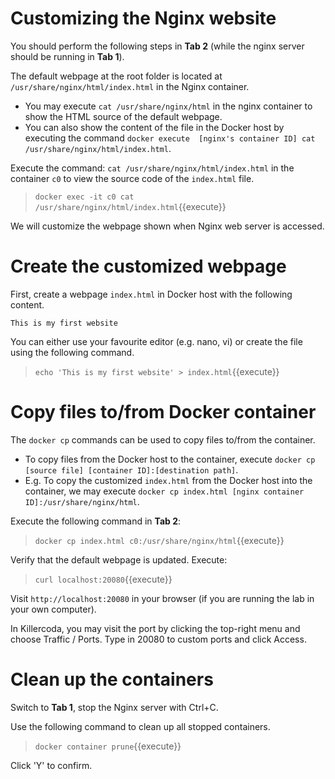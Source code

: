 # Customizing the Nginx website 

You should perform the following steps in <b>Tab 2</b> (while the nginx server should be running in <b>Tab 1</b>). 

The default webpage at the root folder is located at `/usr/share/nginx/html/index.html` in the Nginx container. 
- You may execute `cat /usr/share/nginx/html` in the nginx container to show the HTML source of the default webpage. 
- You can also show the content of the file in the Docker host by executing the command `docker execute  [nginx's container ID] cat /usr/share/nginx/html/index.html`.

Execute the command:
`cat /usr/share/nginx/html/index.html` in the container `c0` to view the source code of the `index.html` file.

> `docker exec -it c0 cat /usr/share/nginx/html/index.html`{{execute}}

We will customize the webpage shown when Nginx web server is accessed.

# Create the customized webpage

First, create a webpage `index.html` in Docker host with the following content.

```
This is my first website
```

You can either use your favourite editor (e.g. nano, vi) or create the file using the following command.

> `echo 'This is my first website' > index.html`{{execute}}

# Copy files to/from Docker container

The `docker cp` commands can be used to copy files to/from the container. 
- To copy files from the Docker host to the container, execute `docker cp [source file] [container ID]:[destination path]`.
- E.g. To copy the customized `index.html` from the Docker host into the container, we may execute  `docker cp index.html [nginx container ID]:/usr/share/nginx/html`.

Execute the following command in <b>Tab 2</b>:

> `docker cp index.html c0:/usr/share/nginx/html`{{execute}}


Verify that the default webpage is updated. Execute:

> `curl localhost:20080`{{execute}}

Visit `http://localhost:20080` in your browser (if you are running the lab in your own computer).

In Killercoda, you may visit the port by clicking the top-right menu and choose Traffic / Ports. Type in 20080 to custom ports and click Access.
 
# Clean up the containers

Switch to <b>Tab 1</b>, stop the Nginx server with Ctrl+C.

Use the following command to clean up all stopped containers.

> `docker container prune`{{execute}}

Click 'Y' to confirm.